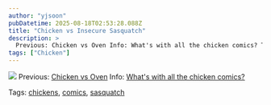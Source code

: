 ```yaml
---
author: "yjsoon"
pubDatetime: 2025-08-18T02:53:28.088Z
title: "Chicken vs Insecure Sasquatch"
description: >
  Previous: Chicken vs Oven Info: What's with all the chicken comics? Tags: chickens, comics, sasquatch
tags: ["Chicken"]
---
```






![](http://yjblog.stupidchicken.com/wp-content/uploads/2006/10/chickensas1.png) Previous: [Chicken vs Oven](http://yjblog.stupidchicken.com/archives/2006/10/03/chicken-vs-oven) Info: [What's with all the chicken comics?](http://yjblog.stupidchicken.com/archives/2005/10/12/whats-with-all-the-chickens-part-2)

Tags: [chickens](http://www.technorati.com/tag/chickens), [comics](http://www.technorati.com/tag/comics), [sasquatch](http://www.technorati.com/tag/sasquatch)